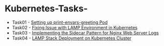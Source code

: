 # Kubernetes-Tasks-
* Task01 - [Setting up print-envars-greeting Pod](./projects/Setting-up-print-envars-greeting-Pod.md)
* Task02 - [Fixing Issue with LAMP Environment in Kubernetes](./projects/Fixing-Issue-with-LAMP-Environment-in-Kubernetes.md)
* Task03 - [Implementing the Sidecar Pattern for Nginx Web Server Logs](./projects/Implementing0-the-Sidecar-Pattern-for-Nginx-Web-Server-Logs.md)
* Task04 - [LAMP Stack Deployment on Kubernetes Cluster](./projects/LAMP-Stack-Deployment-on-Kubernetes-Cluster.md)
